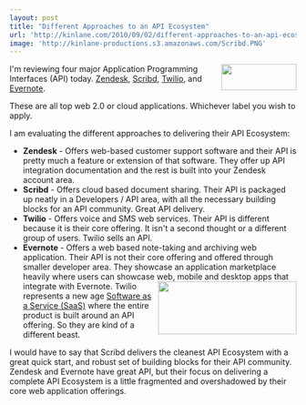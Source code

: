 ```yaml
---
layout: post
title: "Different Approaches to an API Ecosystem"
url: 'http://kinlane.com/2010/09/02/different-approaches-to-an-api-ecosystem/'
image: 'http://kinlane-productions.s3.amazonaws.com/Scribd.PNG'
---
```


[<img class="alignnone c1" title="Scribd" src="http://kinlane-productions.s3.amazonaws.com/Scribd.PNG" alt="" width="132" height="46" align="right" />][1]I'm reviewing four major Application Programming Interfaces (API) today. [Zendesk][2], [Scribd][1], [Twilio][3], and [Evernote][4].

These are all top web 2.0 or cloud applications. Whichever label you wish to apply.

I am evaluating the different approaches to delivering their API Ecosystem:

  * **Zendesk** \- Offers web-based customer support software and their API is pretty much a feature or extension of that software. They offer up API integration documentation and the rest is built into your Zendesk account area.
  * **Scribd** \- Offers cloud based document sharing. Their API is packaged up neatly in a Developers / API area, with all the necessary building blocks for an API community. Great API delivery.
  * **Twilio** \- Offers voice and SMS web services. Their API is different because it is their core offering. It isn't a second thought or a different group of users. Twilio sells an API.
  * **Evernote** \- Offers a web based note-taking and archiving web application. Their API is not their core offering and offered through smaller developer area. They showcase an application marketplace heavily where users can showcase web, mobile and desktop apps that integrate with Evernote.
[<img class="alignnone c1" title="Scribd" src="http://kinlane-productions.s3.amazonaws.com/Twilio.PNG" alt="" width="243" height="93" align="right" />][3]Twilio represents a new age [Software as a Service (SaaS)][5] where the entire product is built around an API offering. So they are kind of a different beast.

I would have to say that Scribd delivers the cleanest API Ecosystem with a great quick start, and robust set of building blocks for their API community. Zendesk and Evernote have great API, but their focus on delivering a complete API Ecosystem is a little fragmented and overshadowed by their core web application offerings.

   [1]: http://www.scribd.com/developers
   [2]: http://www.zendesk.com/api
   [3]: http://www.twilio.com/
   [4]: http://www.evernote.com/about/developer/
   [5]: http://www.kinlane.com/category/software-as-a-service-saas/
